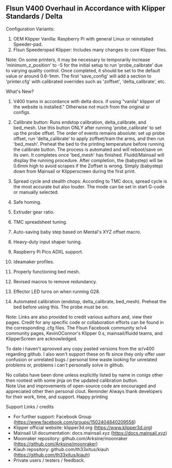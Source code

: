 
## Flsun V400 Overhaul in Accordance with Klipper Standards / Delta ##


Configuration Variants:
1. OEM Klipper Vanilla: Raspberry Pi with general Linux or reinstalled Speeder-pad.
2. Flsun Speederspad Klipper: Includes many changes to core Klipper files.

Note:
On some printers, it may be necessary to temporarily increase 'minimum_z_position' to -5 for the initial setup to run 'probe_calibrate' due to varying quality control. Once completed, it should be set to the default value or around 0.6-1mm. The first 'save_config' will add a section to 'printer.cfg' with calibrated overrides such as 'zoffset', 'delta_calibrate', etc.

What's New?
1. V400 trams in accordance with delta docs. if using "vanila" klipper of the website is installed." Otherwise not much from the original sr configs. 

2. Calibrate button: Runs endstop calibration, delta_calibrate, and bed_mesh. Use this button ONLY after running 'probe_calibrate' to set up the probe offset. The order of events remains absolute: set up probe offset, run 'delta_calibrate' to apply zoffset/tram the arms, and then run 'bed_mesh'. Preheat the bed to the printing temperature before running the calibrate button. The process is automated and will reboot/save on its own. It completes once 'bed_mesh' has finished. Fluidd/Mainsail will display the running procedure. After completion, the (babystep) will be 0.6mm high to avoid scrapes if the Zoffset is wrong. Simply (babystep) down from Mainsail or Klipperscreen during the first print.

3. Spread cycle and stealth chops: According to TMC docs, spread cycle is the most accurate but also louder. The mode can be set in start G-code or manually selected.
4. Safe homing.
5. Extruder gear ratio.
6. TMC spreadsheet tuning.
7. Auto-saving baby step based on Mental's XYZ offset macro.
8. Heavy-duty input shaper tuning.
9. Raspberry Pi Pico ADXL support.
10. Ideamaker profiles.
11. Properly functioning bed mesh.
12. Revised macros to remove redundancy.
13. Effector LED turns on when running G28.
14. Automated calibration (endstop, delta_calibrate, bed_mesh). Preheat the bed before using this. The probe must be on.



Note: Links are also provided to credit various authors and, view their pages. Credit for any specific code or collaboration efforts can be found in the corresponding .cfg files.
The Flsun Facebook community sr/v4 community pages, KevinOConnor's Klipper 0.s, mainsail/fluidd teams, and KlipperScreen are acknowledged.

To date i haven't aprooved any copy pasted versions from the sr/v400 regarding github.  I also won't support these on fb since they only offer user confusion or unrelated bugs / personal time waste looking for unrelated problems or, problems i can't personally solve in github.   


No collabs have been done unless explicitly listed by name in conigs other then rootiest with some jinja on the updated calibration button.  
Note Use and improvements of open-source code are encouraged and appreciated other then personal clout. Reminder Always thank developers for their work, time, and support. Happy printing 

Support Links / credits 
- For further support: Facebook Group (https://www.facebook.com/groups/1502404840209556)
- Klipper official website: klipper3d.org (https://www.klipper3d.org)
- Mainsail UI documentation: docs.mainsail.xyz (https://docs.mainsail.xyz)
- Moonraker repository: github.com/Arksine/moonraker (https://github.com/Arksine/moonraker)
- Kiauh repository: github.com/th33xitus/kiauh (https://github.com/th33xitus/kiauh)
- Private users / testers / feedback. 


